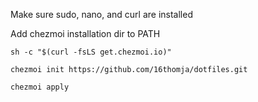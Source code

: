 Make sure sudo, nano, and curl are installed

Add chezmoi installation dir to PATH

```
sh -c "$(curl -fsLS get.chezmoi.io)"

chezmoi init https://github.com/16thomja/dotfiles.git

chezmoi apply
```
